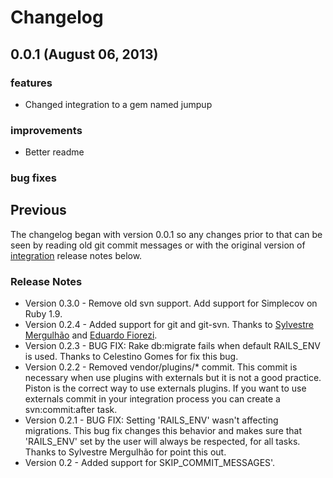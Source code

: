 # Changelog

## 0.0.1 (August 06, 2013)

### features

- Changed integration to a gem named jumpup

### improvements

- Better readme

### bug fixes

## Previous

The changelog began with version 0.0.1 so any changes prior to that
can be seen by reading old git commit messages or with the original version of [integration](https://github.com/tapajos/integration) release notes below.

### Release Notes

* Version 0.3.0 - Remove old svn support. Add support for Simplecov on Ruby 1.9.
* Version 0.2.4 - Added support for git and git-svn. Thanks to [Sylvestre Mergulhão][sm] and [Eduardo Fiorezi][edu].
* Version 0.2.3 - BUG FIX: Rake db:migrate fails when default RAILS\_ENV is used. Thanks to Celestino Gomes for fix this bug.
* Version 0.2.2 - Removed vendor/plugins/* commit. This commit is necessary when use plugins with externals but it is not a good practice. Piston is the correct way to use externals plugins. If you want to use externals commit in your integration process you can create a svn:commit:after task.
* Version 0.2.1 - BUG FIX: Setting 'RAILS\_ENV' wasn't affecting migrations. This bug fix changes this behavior and makes sure that 'RAILS_ENV' set by the user will always be respected, for all tasks. Thanks to Sylvestre Mergulhão for point this out.
* Version 0.2   - Added support for SKIP\_COMMIT\_MESSAGES'.

[edu]:  http://about.me/eduardofiorezi
[sm]:   https://github.com/mergulhao
